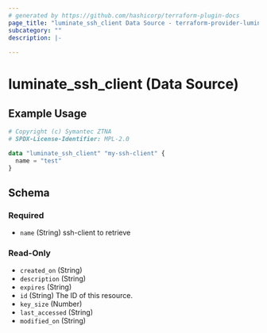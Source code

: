 ```yaml
---
# generated by https://github.com/hashicorp/terraform-plugin-docs
page_title: "luminate_ssh_client Data Source - terraform-provider-luminate"
subcategory: ""
description: |-
  
---
```


# luminate_ssh_client (Data Source)



## Example Usage

```terraform
# Copyright (c) Symantec ZTNA
# SPDX-License-Identifier: MPL-2.0

data "luminate_ssh_client" "my-ssh-client" {
  name = "test"
}
```

<!-- schema generated by tfplugindocs -->
## Schema

### Required

- `name` (String) ssh-client to retrieve

### Read-Only

- `created_on` (String)
- `description` (String)
- `expires` (String)
- `id` (String) The ID of this resource.
- `key_size` (Number)
- `last_accessed` (String)
- `modified_on` (String)
